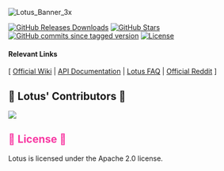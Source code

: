 ![Lotus_Banner_3x](https://github.com/user-attachments/assets/2c57c771-ac35-4549-be99-f2de43776287)

[![GitHub Releases Downloads](https://img.shields.io/github/downloads/F4R4W4Y/Lotus/total)](https://github.com/F4R4W4Y/Lotus/releases)
[![GitHub Stars](https://img.shields.io/github/stars/F4R4W4Y/Lotus?style=flat&label=stars)](https://github.com/F4R4W4Y/Lotus/stargazers)
[![GitHub commits since tagged version](https://img.shields.io/github/commits-since/F4R4W4Y/Lotus/Lotus.1.0.2024)](https://github.com/F4R4W4Y/Lotus/commits/master)
[![License](https://img.shields.io/badge/license-apache%2Flibpng-green.svg)](LICENSE)

#### Relevant Links
[ 
  [Official Wiki](https://github.com/F4R4W4Y/Lotus/wiki) | [API Documentation](https://github.com/F4R4W4Y/Lotus/wiki/Lotus-API-Docs) | [Lotus FAQ](https://github.com/F4R4W4Y/Lotus/wiki/Lotus-FAQ) | [Official Reddit](https://www.reddit.com/r/LotusEngine/)
]
</br>

<h2> 🪷 Lotus' Contributors 🪷 </h2>

<a href="https://github.com/F4R4W4Y/Lotus/graphs/contributors">
  <img src="https://contrib.rocks/image?repo=F4R4W4Y/Lotus&max=500&columns=20&anon=1" />
</a>

</br>

<h2 style="color:rgb(248,55,162)"> 🪷 License 🪷 </h2>

Lotus is licensed under the Apache 2.0 license.

